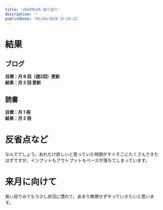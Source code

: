 ```yaml
---
title: '2020年4月 振り返り'
description: ''
publishDate: '05/04/2020 15:56:21'
---
```


<h1>結果</h1>

<h2>ブログ</h2>

<p><strong>目標：月 8 回（週2回）更新</strong><br />
<strong>結果：月 2 回 更新</strong></p>

<h2>読書</h2>

<p><strong>目標：月 1 冊</strong><br />
<strong>結果：月 2 冊</strong></p>

<h1>反省点など</h1>

<p>なんででしょう。あれだけ欲しいと思っていた時間がすぐそこにたくさんできたはずですが、インプットもアウトプットもペースが落ちてしまっています。</p>

<h1>来月に向けて</h1>

<p>長い目でみてもう少し状況に慣れて、あまり無理せずやっていきたいと思います。</p>
